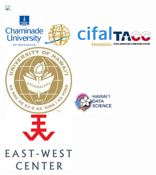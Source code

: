<img src="spice_logo_circle_logo.png" width="210" />

<img src="cuh_logo.png" width="120" /> <img src="cifal_logo.png" width="210" /> <img src="tacc_logo.png" width="120" /> <img src="uh_logo.png" width="210" /> <img src="hidsi_logo.png" width="120" /> <img src="east_west_logo.png" width="210" /> 
